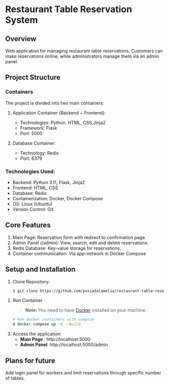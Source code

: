 # Restaurant Table Reservation System
  
## Overview
Web application for managing restaurant table reservations. Customers can make reservations online, while administrators manage them via an admin panel.

## Project Structure
### Containers 
The project is divided into two main containers:
1. Application Container (Backend + Frontend):
    * Technologies: Python, HTML, CSS,Jinja2   
    * Framework: Flask
    * Port: 5000

2. Database Container:
    * Technology: Redis
    * Port: 6379

### Technologies Used:
* Backend: Python 3.11, Flask, Jinja2
* Frontend: HTML, CSS
* Database: Redis
* Containerization: Docker, Docker Compose
* OS: Linux (Ubuntu)
* Version Control: Git

## Core Features
1. Main Page: Reservation form with redirect to confirmation page.
2. Admin Panel (/admin): View, search, edit and delete reservations.
3. Redis Database: Key-value storage for reservations. 
4. Container communication: Via app-network in Docker Compose

## Setup and Installation
1. Clone Repository:
    ``` bash
    $ git clone https://github.com/posiadalamelia/restaurant-table-reservation.git
    ```
2. Run Container 
    > **Note:**
    > You need to have [Docker](https://docs.docker.com/engine/install/) installed on your machine.
    ```bash
    # Run docker containers with compose
    $ docker-compose up -d --build
    ```
3. Access the application:
    * **Main Page** : http://localhost:5000
    * **Admin Panel**: http://localhost:5000/admin

## Plans for future
Add login panel for workers and limit reservations through specific number of tables. 






 
